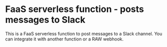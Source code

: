 FaaS serverless function - posts messages to Slack
==========================

This is a FaaS serverless function to post messages to a Slack channel. You can integrate it with another function or a RAW webhook.



